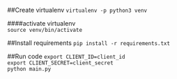 ##Create virtualenv
`virtualenv -p python3 venv`  

####activate virtualenv  
`source venv/bin/activate`

##Install requirements
`pip install -r requirements.txt`

##Run code
`export CLIENT_ID=client_id`  
`export CLIENT_SECRET=client_secret`  
`python main.py`
